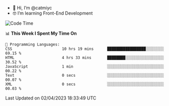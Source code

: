 - 👋 Hi, I’m @catmiyc
- 🤓 I’m learning Front-End Development

<!---
catmiyc/catmiyc is a ✨ special ✨ repository because its `README.md` (this file) appears on your GitHub profile.
You can click the Preview link to take a look at your changes.
--->


<!--START_SECTION:waka-->
![Code Time](http://img.shields.io/badge/Code%20Time-105%20hrs%2057%20mins-blue)

📊 **This Week I Spent My Time On** 

```text
💬 Programming Languages: 
CSS                      10 hrs 19 mins      █████████████████░░░░░░░░   69.15 % 
HTML                     4 hrs 33 mins       ████████░░░░░░░░░░░░░░░░░   30.52 % 
JavaScript               1 min               ░░░░░░░░░░░░░░░░░░░░░░░░░   00.22 % 
Text                     0 secs              ░░░░░░░░░░░░░░░░░░░░░░░░░   00.07 % 
XML                      0 secs              ░░░░░░░░░░░░░░░░░░░░░░░░░   00.03 % 
```


 Last Updated on 02/04/2023 18:33:49 UTC
<!--END_SECTION:waka-->
